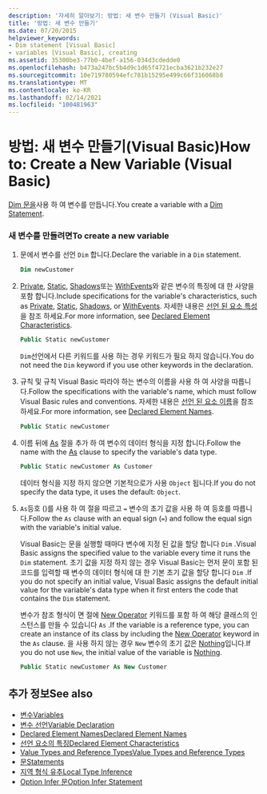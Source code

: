 ```yaml
---
description: '자세히 알아보기: 방법: 새 변수 만들기 (Visual Basic)'
title: '방법: 새 변수 만들기'
ms.date: 07/20/2015
helpviewer_keywords:
- Dim statement [Visual Basic]
- variables [Visual Basic], creating
ms.assetid: 35300be3-77b0-4bef-a156-034d3cdedde0
ms.openlocfilehash: b473a247bc5b4d9c1d65f4721ecba3621b232e27
ms.sourcegitcommit: 10e719780594efc781b15295e499c66f316068b8
ms.translationtype: MT
ms.contentlocale: ko-KR
ms.lasthandoff: 02/14/2021
ms.locfileid: "100481963"
---
```

# <a name="how-to-create-a-new-variable-visual-basic"></a><span data-ttu-id="703da-103">방법: 새 변수 만들기(Visual Basic)</span><span class="sxs-lookup"><span data-stu-id="703da-103">How to: Create a New Variable (Visual Basic)</span></span>

<span data-ttu-id="703da-104">[Dim 문을](../../../language-reference/statements/dim-statement.md)사용 하 여 변수를 만듭니다.</span><span class="sxs-lookup"><span data-stu-id="703da-104">You create a variable with a [Dim Statement](../../../language-reference/statements/dim-statement.md).</span></span>

### <a name="to-create-a-new-variable"></a><span data-ttu-id="703da-105">새 변수를 만들려면</span><span class="sxs-lookup"><span data-stu-id="703da-105">To create a new variable</span></span>

1. <span data-ttu-id="703da-106">문에서 변수를 선언 `Dim` 합니다.</span><span class="sxs-lookup"><span data-stu-id="703da-106">Declare the variable in a `Dim` statement.</span></span>

    ```vb
    Dim newCustomer
    ```

2. <span data-ttu-id="703da-107">[Private](../../../language-reference/modifiers/private.md), [Static](../../../language-reference/modifiers/static.md), [Shadows](../../../language-reference/modifiers/shadows.md)또는 [WithEvents](../../../language-reference/modifiers/withevents.md)와 같은 변수의 특징에 대 한 사양을 포함 합니다.</span><span class="sxs-lookup"><span data-stu-id="703da-107">Include specifications for the variable's characteristics, such as [Private](../../../language-reference/modifiers/private.md), [Static](../../../language-reference/modifiers/static.md), [Shadows](../../../language-reference/modifiers/shadows.md), or [WithEvents](../../../language-reference/modifiers/withevents.md).</span></span> <span data-ttu-id="703da-108">자세한 내용은 [선언 된 요소 특성](../declared-elements/declared-element-characteristics.md)을 참조 하세요.</span><span class="sxs-lookup"><span data-stu-id="703da-108">For more information, see [Declared Element Characteristics](../declared-elements/declared-element-characteristics.md).</span></span>

    ```vb
    Public Static newCustomer
    ```

    <span data-ttu-id="703da-109">`Dim`선언에서 다른 키워드를 사용 하는 경우 키워드가 필요 하지 않습니다.</span><span class="sxs-lookup"><span data-stu-id="703da-109">You do not need the `Dim` keyword if you use other keywords in the declaration.</span></span>

3. <span data-ttu-id="703da-110">규칙 및 규칙 Visual Basic 따라야 하는 변수의 이름을 사용 하 여 사양을 따릅니다.</span><span class="sxs-lookup"><span data-stu-id="703da-110">Follow the specifications with the variable's name, which must follow Visual Basic rules and conventions.</span></span> <span data-ttu-id="703da-111">자세한 내용은 [선언 된 요소 이름](../declared-elements/declared-element-names.md)을 참조 하세요.</span><span class="sxs-lookup"><span data-stu-id="703da-111">For more information, see [Declared Element Names](../declared-elements/declared-element-names.md).</span></span>

    ```vb
    Public Static newCustomer
    ```

4. <span data-ttu-id="703da-112">이름 뒤에 [As](../../../language-reference/statements/as-clause.md) 절을 추가 하 여 변수의 데이터 형식을 지정 합니다.</span><span class="sxs-lookup"><span data-stu-id="703da-112">Follow the name with the [As](../../../language-reference/statements/as-clause.md) clause to specify the variable's data type.</span></span>

    ```vb
    Public Static newCustomer As Customer
    ```

    <span data-ttu-id="703da-113">데이터 형식을 지정 하지 않으면 기본적으로가 사용 `Object` 됩니다.</span><span class="sxs-lookup"><span data-stu-id="703da-113">If you do not specify the data type, it uses the default: `Object`.</span></span>

5. <span data-ttu-id="703da-114">`As`등호 ()를 사용 하 여 절을 따르고 `=` 변수의 초기 값을 사용 하 여 등호를 따릅니다.</span><span class="sxs-lookup"><span data-stu-id="703da-114">Follow the `As` clause with an equal sign (`=`) and follow the equal sign with the variable's initial value.</span></span>

    <span data-ttu-id="703da-115">Visual Basic는 문을 실행할 때마다 변수에 지정 된 값을 할당 합니다 `Dim` .</span><span class="sxs-lookup"><span data-stu-id="703da-115">Visual Basic assigns the specified value to the variable every time it runs the `Dim` statement.</span></span> <span data-ttu-id="703da-116">초기 값을 지정 하지 않는 경우 Visual Basic는 먼저 문이 포함 된 코드를 입력할 때 변수의 데이터 형식에 대 한 기본 초기 값을 할당 합니다 `Dim` .</span><span class="sxs-lookup"><span data-stu-id="703da-116">If you do not specify an initial value, Visual Basic assigns the default initial value for the variable's data type when it first enters the code that contains the `Dim` statement.</span></span>

    <span data-ttu-id="703da-117">변수가 참조 형식이 면 절에 [New Operator](../../../language-reference/operators/new-operator.md) 키워드를 포함 하 여 해당 클래스의 인스턴스를 만들 수 있습니다 `As` .</span><span class="sxs-lookup"><span data-stu-id="703da-117">If the variable is a reference type, you can create an instance of its class by including the [New Operator](../../../language-reference/operators/new-operator.md) keyword in the `As` clause.</span></span> <span data-ttu-id="703da-118">을 사용 하지 않는 경우 `New` 변수의 초기 값은 [Nothing](../../../language-reference/nothing.md)입니다.</span><span class="sxs-lookup"><span data-stu-id="703da-118">If you do not use `New`, the initial value of the variable is [Nothing](../../../language-reference/nothing.md).</span></span>

    ```vb
    Public Static newCustomer As New Customer
    ```

## <a name="see-also"></a><span data-ttu-id="703da-119">추가 정보</span><span class="sxs-lookup"><span data-stu-id="703da-119">See also</span></span>

- [<span data-ttu-id="703da-120">변수</span><span class="sxs-lookup"><span data-stu-id="703da-120">Variables</span></span>](index.md)
- [<span data-ttu-id="703da-121">변수 선언</span><span class="sxs-lookup"><span data-stu-id="703da-121">Variable Declaration</span></span>](variable-declaration.md)
- [<span data-ttu-id="703da-122">Declared Element Names</span><span class="sxs-lookup"><span data-stu-id="703da-122">Declared Element Names</span></span>](../declared-elements/declared-element-names.md)
- [<span data-ttu-id="703da-123">선언 요소의 특징</span><span class="sxs-lookup"><span data-stu-id="703da-123">Declared Element Characteristics</span></span>](../declared-elements/declared-element-characteristics.md)
- [<span data-ttu-id="703da-124">Value Types and Reference Types</span><span class="sxs-lookup"><span data-stu-id="703da-124">Value Types and Reference Types</span></span>](../data-types/value-types-and-reference-types.md)
- [<span data-ttu-id="703da-125">문</span><span class="sxs-lookup"><span data-stu-id="703da-125">Statements</span></span>](../../../language-reference/statements/index.md)
- [<span data-ttu-id="703da-126">지역 형식 유추</span><span class="sxs-lookup"><span data-stu-id="703da-126">Local Type Inference</span></span>](local-type-inference.md)
- [<span data-ttu-id="703da-127">Option Infer 문</span><span class="sxs-lookup"><span data-stu-id="703da-127">Option Infer Statement</span></span>](../../../language-reference/statements/option-infer-statement.md)
